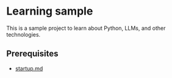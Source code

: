 # Learning sample
This is a sample project to learn about Python, LLMs, and other technologies.

## Prerequisites
- [startup.md](startup.md)